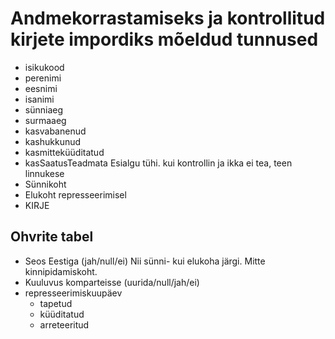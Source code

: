 # Andmekorrastamiseks ja kontrollitud kirjete impordiks mõeldud tunnused

- isikukood
- perenimi
- eesnimi
- isanimi
- sünniaeg
- surmaaeg
- kasvabanenud
- kashukkunud
- kasmitteküüditatud
- kasSaatusTeadmata
  Esialgu tühi. kui kontrollin ja ikka ei tea, teen linnukese
- Sünnikoht
- Elukoht represseerimisel
- KIRJE

## Ohvrite tabel
- Seos Eestiga (jah/null/ei)
  Nii sünni- kui elukoha järgi. Mitte kinnipidamiskoht.
- Kuuluvus komparteisse (uurida/null/jah/ei)
- represseerimiskuupäev
  - tapetud
  - küüditatud
  - arreteeritud
